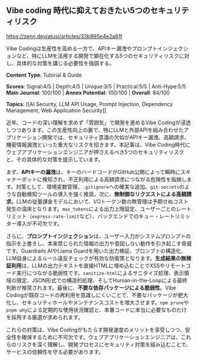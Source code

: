 ## Vibe coding 時代に抑えておきたい5つのセキュリティリスク

https://zenn.dev/atusi/articles/33b995e4e2a81f

Vibe Codingは生産性を高める一方で、APIキー漏洩やプロンプトインジェクションなど、特にLLMを活用する開発で顕在化する5つのセキュリティリスクに対し、具体的な対策を講じる必要性を強調する。

**Content Type**: Tutorial & Guide

**Scores**: Signal:4/5 | Depth:4/5 | Unique:3/5 | Practical:5/5 | Anti-Hype:5/5
**Main Journal**: 100/100 | **Annex Potential**: 100/100 | **Overall**: 84/100

**Topics**: [[AI Security, LLM API Usage, Prompt Injection, Dependency Management, Web Application Security]]

近年、コードの深い理解を求めず「雰囲気」で開発を進めるVibe Codingが浸透しつつあります。この生産性向上の裏で、特にLLMと外部APIを組み合わせたアプリケーション開発では、セキュリティ意識の欠如がAPIキー漏洩、高額請求、機密情報漏洩といった重大なリスクを招きます。本記事は、Vibe Coding時代にウェブアプリケーションエンジニアが押さえるべき5つのセキュリティリスクと、その具体的な対策を提示しています。

まず、**APIキーの漏洩**は、キーのハードコードがGitHub公開によって瞬時にスキャナーボットに検知され、不正利用による高額請求につながる危険性を指摘します。対策として、環境変数管理、`.gitignore`への確実な追加、`git-secrets`のような自動検知ツールの導入を強く推奨。次に、**無制御なリクエストによる高額請求**。LLMの従量課金モデルにおいて、I/Oトークン数の無管理は予期せぬコスト発生の温床となります。`max_tokens`による出力上限設定、ユーザーごとのレートリミット（`express-rate-limit`など）、バックエンドでのキュー・レートリミッター導入が不可欠です。

さらに、**プロンプトインジェクション**は、ユーザー入力がシステムプロンプトの指示を上書きし、本来禁じられた情報の出力や意図しない動作を引き起こす脅威です。Guardrails AIやLlama Guardを用いた出力検証、プロンプトの構造化、LLM自身によるルール違反チェックが有効な防衛策となります。**生成結果の無検証利用**は、LLMの出力テキストを直接HTMLに埋め込むことでXSSやリモートコード実行につながる脆弱性です。`sanitize-html`によるサニタイズ処理、表示領域の限定、JSON形式での構造的処理、そしてHuman-in-the-Loopによる最終判断が推奨されます。最後に、**不要な依存パッケージによる脆弱性**。Vibe Codingが既存コードの再利用を意識しにくいことで、不要なパッケージが肥大化し、セキュリティホールやメンテナンスコストを増大させます。`npm prune`や`pnpm why`による定期的な使用状況確認と、本番コードに本当に必要なものだけを採用する厳選が求められます。

これらの対策は、Vibe Codingがもたらす開発速度のメリットを享受しつつ、安全性を確保するために不可欠です。ウェブアプリケーションエンジニアは、これらのリスクを深く理解し、開発プロセスにセキュリティ対策を組み込むことで、サービスの信頼性を守る必要があります。
